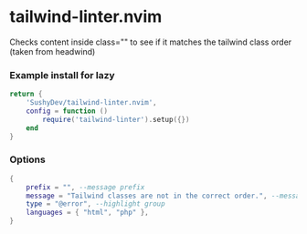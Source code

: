 # tailwind-linter.nvim
Checks content inside class="" to see if it matches the tailwind class order (taken from headwind)

### Example install for lazy
```lua
return {
    'SushyDev/tailwind-linter.nvim',
    config = function ()
        require('tailwind-linter').setup({})
    end
}
```

### Options
```lua
{
    prefix = "", --message prefix
    message = "Tailwind classes are not in the correct order.", --message
    type = "@error", --highlight group
    languages = { "html", "php" },
}
```
